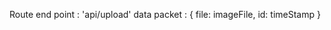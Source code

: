 Route end point : 'api/upload'
data packet     : { file: imageFile,
                       id: timeStamp
                       }   
